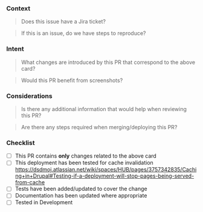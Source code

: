 ### Context

> Does this issue have a Jira ticket?

> If this is an issue, do we have steps to reproduce?

### Intent

> What changes are introduced by this PR that correspond to the above card?

> Would this PR benefit from screenshots?

### Considerations

> Is there any additional information that would help when reviewing this PR?

> Are there any steps required when merging/deploying this PR?

### Checklist

- [ ] This PR contains **only** changes related to the above card
- [ ] This deployment has been tested for cache invalidation https://dsdmoj.atlassian.net/wiki/spaces/HUB/pages/3757342835/Caching+in+Drupal#Testing-if-a-deployment-will-stop-pages-being-served-from-cache
- [ ] Tests have been added/updated to cover the change
- [ ] Documentation has been updated where appropriate
- [ ] Tested in Development
